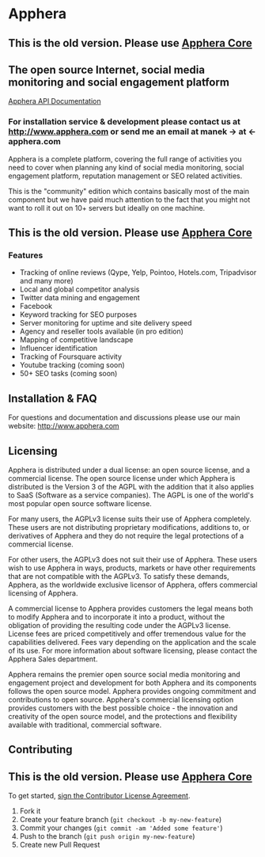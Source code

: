 # Apphera
## This is the old version. Please use [Apphera Core](https://github.com/nikoma/apphera-core) 
## The open source Internet, social media monitoring and social engagement platform  

[Apphera API Documentation](https://git.apphera.com/root/apphera-documentation/wikis/home)
### For installation service & development please contact us at http://www.apphera.com or send me an email at manek -> at <- apphera.com


Apphera is a complete platform, covering the full range of activities you need to cover when planning any kind of social media monitoring, social engagement platform, reputation management or SEO related activities. 

This is the "community" edition which contains basically most of the main component but we have paid much attention to the fact that you might not want to roll it out on 10+ servers but ideally on one machine. 


## This is the old version. Please use [Apphera Core](https://github.com/nikoma/apphera-core) 



### Features




* Tracking of online reviews (Qype, Yelp, Pointoo, Hotels.com, Tripadvisor and many more)
* Local and global competitor analysis
* Twitter data mining and engagement
* Facebook
* Keyword tracking for SEO purposes 
* Server monitoring for uptime and site delivery speed
* Agency and reseller tools available (in pro edition)
* Mapping of competitive landscape
* Influencer identification 
* Tracking of Foursquare activity
* Youtube tracking (coming soon)
* 50+ SEO tasks (coming soon)

## Installation & FAQ

For questions and documentation and discussions please use our main website:
<a href="http://www.apphera.com">http://www.apphera.com</a>


## Licensing

Apphera is distributed under a dual license: an open source license, and a commercial license. The open source license under which Apphera is distributed is the Version 3 of the AGPL with the addition that it also applies to SaaS (Software as a service companies). The AGPL is one of the world's most popular open source software license.   

For many users, the AGPLv3 license suits their use of Apphera completely. These users are not distributing proprietary modifications, additions to, or derivatives of Apphera and they do not require the legal protections of a commercial license.  

For other users, the AGPLv3 does not suit their use of Apphera. These users wish to use Apphera in ways, products, markets or have other requirements that are not compatible with the AGPLv3. To satisfy these demands, Apphera, as the worldwide exclusive licensor of Apphera, offers commercial licensing of Apphera.  

A commercial license to Apphera provides customers the legal means both to modify Apphera and to incorporate it into a product, without the obligation of providing the resulting code under the AGPLv3 license. License fees are priced competitively and offer tremendous value for the capabilities delivered. Fees vary depending on the application and the scale of its use. For more information about software licensing, please contact the Apphera Sales department.  

Apphera remains the premier open source social media monitoring and engagement project and development for both Apphera and its components follows the open source model. Apphera provides ongoing commitment and contributions to open source. Apphera's commercial licensing option provides customers with the best possible choice - the innovation and creativity of the open source model, and the protections and flexibility available with traditional, commercial software.  

## Contributing


## This is the old version. Please use [Apphera Core](https://github.com/nikoma/apphera-core) 


To get started, <a href="https://www.clahub.com/agreements/nikoma/social-media-monitoring-open-source">sign the Contributor License Agreement</a>.


1. Fork it
2. Create your feature branch (`git checkout -b my-new-feature`)
3. Commit your changes (`git commit -am 'Added some feature'`)
4. Push to the branch (`git push origin my-new-feature`)
5. Create new Pull Request

